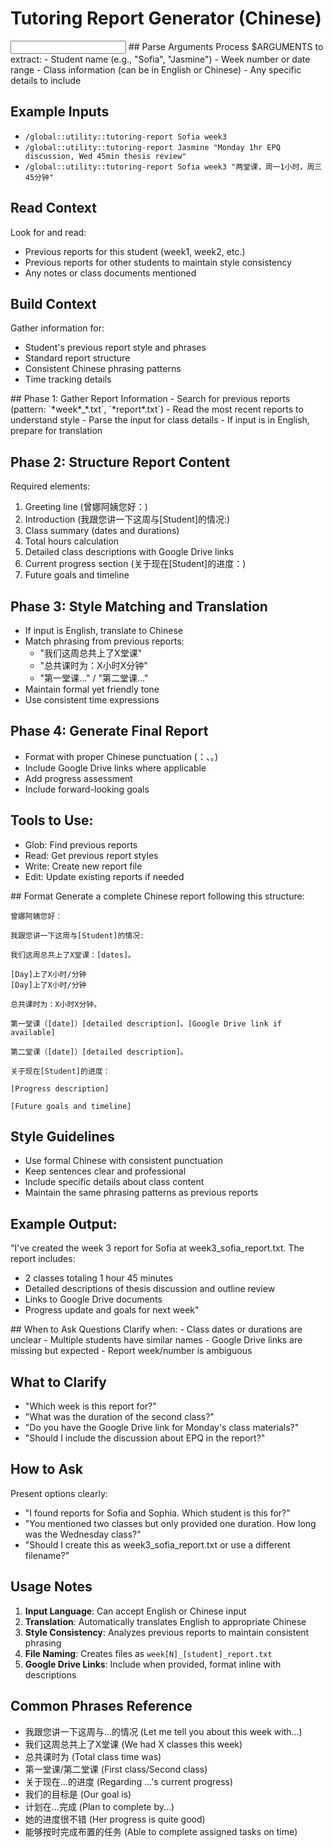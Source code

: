 # Tutoring Report Generator (Chinese)

<input>
## Parse Arguments
Process $ARGUMENTS to extract:
- Student name (e.g., "Sofia", "Jasmine")
- Week number or date range
- Class information (can be in English or Chinese)
- Any specific details to include

## Example Inputs
- `/global::utility::tutoring-report Sofia week3`
- `/global::utility::tutoring-report Jasmine "Monday 1hr EPQ discussion, Wed 45min thesis review"`
- `/global::utility::tutoring-report Sofia week3 "两堂课，周一1小时，周三45分钟"`

## Read Context
Look for and read:
- Previous reports for this student (week1, week2, etc.)
- Previous reports for other students to maintain style consistency
- Any notes or class documents mentioned

## Build Context
Gather information for:
- Student's previous report style and phrases
- Standard report structure
- Consistent Chinese phrasing patterns
- Time tracking details
</input>

<workflow>
## Phase 1: Gather Report Information
- Search for previous reports (pattern: `*week*_*.txt`, `*report*.txt`)
- Read the most recent reports to understand style
- Parse the input for class details
- If input is in English, prepare for translation

## Phase 2: Structure Report Content
Required elements:
1. Greeting line (曾娜阿姨您好：)
2. Introduction (我跟您讲一下这周与[Student]的情况:)
3. Class summary (dates and durations)
4. Total hours calculation
5. Detailed class descriptions with Google Drive links
6. Current progress section (关于现在[Student]的进度：)
7. Future goals and timeline

## Phase 3: Style Matching and Translation
- If input is English, translate to Chinese
- Match phrasing from previous reports:
  - "我们这周总共上了X堂课"
  - "总共课时为：X小时X分钟"
  - "第一堂课..." / "第二堂课..."
- Maintain formal yet friendly tone
- Use consistent time expressions

## Phase 4: Generate Final Report
- Format with proper Chinese punctuation (：、。)
- Include Google Drive links where applicable
- Add progress assessment
- Include forward-looking goals

## Tools to Use:
- Glob: Find previous reports
- Read: Get previous report styles
- Write: Create new report file
- Edit: Update existing reports if needed
</workflow>

<output>
## Format
Generate a complete Chinese report following this structure:

```
曾娜阿姨您好：

我跟您讲一下这周与[Student]的情况:

我们这周总共上了X堂课：[dates]。

[Day]上了X小时/分钟
[Day]上了X小时/分钟

总共课时为：X小时X分钟。

第一堂课（[date]）[detailed description]。[Google Drive link if available]

第二堂课（[date]）[detailed description]。

关于现在[Student]的进度：

[Progress description]

[Future goals and timeline]
```

## Style Guidelines
- Use formal Chinese with consistent punctuation
- Keep sentences clear and professional
- Include specific details about class content
- Maintain the same phrasing patterns as previous reports

## Example Output:
"I've created the week 3 report for Sofia at week3_sofia_report.txt. The report includes:
- 2 classes totaling 1 hour 45 minutes
- Detailed descriptions of thesis discussion and outline review
- Links to Google Drive documents
- Progress update and goals for next week"
</output>

<clarification>
## When to Ask Questions
Clarify when:
- Class dates or durations are unclear
- Multiple students have similar names
- Google Drive links are missing but expected
- Report week/number is ambiguous

## What to Clarify
- "Which week is this report for?"
- "What was the duration of the second class?"
- "Do you have the Google Drive link for Monday's class materials?"
- "Should I include the discussion about EPQ in the report?"

## How to Ask
Present options clearly:
- "I found reports for Sofia and Sophia. Which student is this for?"
- "You mentioned two classes but only provided one duration. How long was the Wednesday class?"
- "Should I create this as week3_sofia_report.txt or use a different filename?"
</clarification>

## Usage Notes
1. **Input Language**: Can accept English or Chinese input
2. **Translation**: Automatically translates English to appropriate Chinese
3. **Style Consistency**: Analyzes previous reports to maintain consistent phrasing
4. **File Naming**: Creates files as `week[N]_[student]_report.txt`
5. **Google Drive Links**: Include when provided, format inline with descriptions

## Common Phrases Reference
- 我跟您讲一下这周与...的情况 (Let me tell you about this week with...)
- 我们这周总共上了X堂课 (We had X classes this week)
- 总共课时为 (Total class time was)
- 第一堂课/第二堂课 (First class/Second class)
- 关于现在...的进度 (Regarding ...'s current progress)
- 我们的目标是 (Our goal is)
- 计划在...完成 (Plan to complete by...)
- 她的进度很不错 (Her progress is quite good)
- 能够按时完成布置的任务 (Able to complete assigned tasks on time)